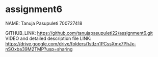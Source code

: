 # assignment6

NAME: Tanuja Pasupuleti 700727418

GITHUB_LINK: https://github.com/tanujapasupuleti22/assignment6.git
VIDEO and detailed description file LINK: https://drive.google.com/drive/folders/1stIzn1PCssXmx7PhJx-nSOxba39M2TMP?usp=sharing
